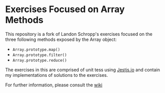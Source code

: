 # Exercises Focused on Array Methods

This repository is a fork of Landon Schropp&apos;s exercises focused on the three following methods exposed by the Array object:

- ```Array.prototype.map()```
- ```Array.prototype.filter()```
- ```Array.prototype.reduce()```

The exercises in this are comprised of unit tess using [Jestjs.io](https://jestjs.io) and contain my implementations of
solutions to the exercises.

For further information, please consult the [wiki](https://github.com/RHieger/bobby-exercises/wiki)  
